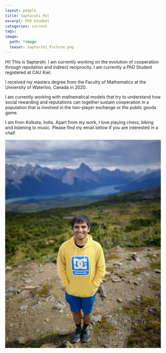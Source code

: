 ```yaml
---
layout: people
title: Saptarshi Pal
excerpt: PhD Student
categories: current
tags:
image:
  path: *image
  teaser: Saptarshi_Picture.png
---
```

Hi! This is Saptarshi. I am currently working on the evolution of cooperation through reputation and indirect reciprocity. I am currently a PhD Student registered at CAU Kiel. 

I received my masters degree from the Faculty of Mathematics at the University of Waterloo, Canada in 2020. 

I am currently working with mathematical models that try to understand how social rewarding and reputations can together sustain cooperation in a population that is involved in the two-player exchange or the public goods game.

I am from Kolkata, India. Apart from my work, I love playing chess, biking and listening to music. Please find my email below if you are interested in a chat! 


<div id="socialMedia" style="text-align:center">
    <a href="pal@evolbio.mpg.de" title="Email"><i style="font-size:24px" class="fa fa-envelope"></i></a>
    <a href="https://twitter.com/saptarshipal_" title="Twitter"><i style="font-size:24px" class="fa fa-twitter"></i></a>
</div>

<img src="../../images/Saptarshi_Picture.png" class="center">
